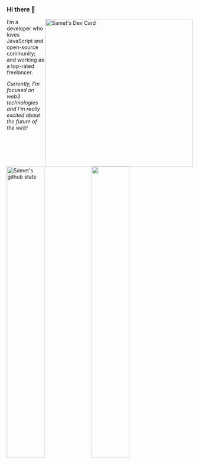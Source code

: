 ### Hi there 👋

<a href="https://app.daily.dev/selmansamet"><img src="https://api.daily.dev/devcards/7c46d769372b4cf9a375b21eb0f13c6e.png?r=7u9" width="400" alt="Samet's Dev Card" align="right"/></a>

I’m a developer who loves JavaScript and open-source community; and working as a top-rated freelancer.

*Currently, I'm focused on web3 technologies and I'm really excited about the future of the web!*

<img width="45%" src="https://github-readme-stats.vercel.app/api/top-langs/?username=sametcodes&layout=compact">
<a href="https://github.com/sametcodes">
  <img width="45%" align="left" alt="Samet's github stats" src="https://github-readme-stats.vercel.app/api?username=sametcodes&show_icons=true&hide_border=true" />
</a>

